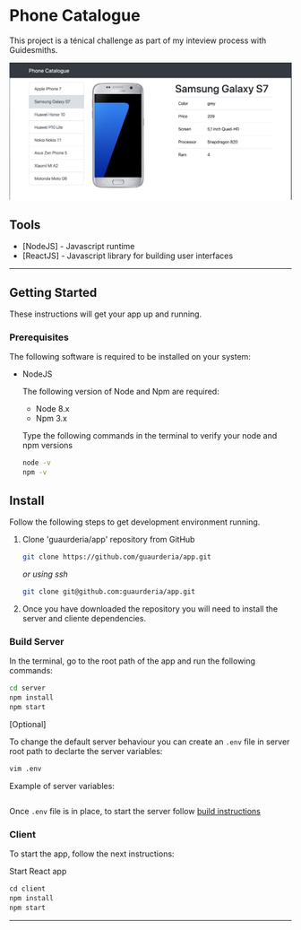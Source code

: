 # Phone Catalogue

This project is a ténical challenge as part of my inteview process with Guidesmiths.

<img src="./server/public/images/app_screenshot.png">

## Tools

- [NodeJS] - Javascript runtime
- [ReactJS] - Javascript library for building user interfaces

---

## Getting Started

These instructions will get your app up and running.

### Prerequisites

The following software is required to be installed on your system:

- NodeJS

  The following version of Node and Npm are required:

  - Node 8.x
  - Npm 3.x

  Type the following commands in the terminal to verify your node and npm versions

  ```bash
  node -v
  npm -v
  ```

## Install

Follow the following steps to get development environment running.

1. Clone 'guaurderia/app' repository from GitHub

   ```bash
   git clone https://github.com/guaurderia/app.git
   ```

   _or using ssh_

   ```bash
   git clone git@github.com:guaurderia/app.git
   ```

2. Once you have downloaded the repository you will need to install the server and cliente dependencies.

### Build Server

In the terminal, go to the root path of the app and run the following commands:

```bash
cd server
npm install
npm start
```

[Optional]

To change the default server behaviour you can create an `.env` file in server root path to declarte the server variables:

```bash
vim .env
```

Example of server variables:

```bash SERVER_PORT=3000 CLIENT_PORT=1234

```

Once `.env` file is in place, to start the server follow [build instructions](#Build-server)

### Client

To start the app, follow the next instructions:

Start React app

```javascript
cd client
npm install
npm start
```

---

